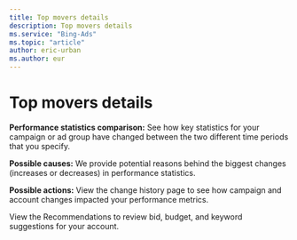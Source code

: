 ```yaml
---
title: Top movers details
description: Top movers details
ms.service: "Bing-Ads"
ms.topic: "article"
author: eric-urban
ms.author: eur
---
```


# Top movers details

**Performance statistics comparison:**     See how key statistics for your campaign or ad group have changed between the two different time periods that you specify.

**Possible causes:**     We provide potential reasons behind the biggest changes (increases or decreases) in performance statistics.

**Possible actions:**     View the change history page to see how campaign and account changes impacted your performance metrics.

View the Recommendations to review bid, budget, and keyword suggestions for your account.


